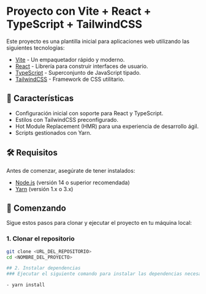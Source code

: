 # Proyecto con Vite + React + TypeScript + TailwindCSS

Este proyecto es una plantilla inicial para aplicaciones web utilizando las siguientes tecnologías:

- [Vite](https://vitejs.dev/) - Un empaquetador rápido y moderno.
- [React](https://reactjs.org/) - Librería para construir interfaces de usuario.
- [TypeScript](https://www.typescriptlang.org/) - Superconjunto de JavaScript tipado.
- [TailwindCSS](https://tailwindcss.com/) - Framework de CSS utilitario.

## 🚀 Características

- Configuración inicial con soporte para React y TypeScript.
- Estilos con TailwindCSS preconfigurado.
- Hot Module Replacement (HMR) para una experiencia de desarrollo ágil.
- Scripts gestionados con Yarn.

## 🛠️ Requisitos

Antes de comenzar, asegúrate de tener instalados:

- [Node.js](https://nodejs.org/) (versión 14 o superior recomendada)
- [Yarn](https://yarnpkg.com/) (versión 1.x o 3.x)

## 🚀 Comenzando

Sigue estos pasos para clonar y ejecutar el proyecto en tu máquina local:

### 1. Clonar el repositorio

```bash
git clone <URL_DEL_REPOSITORIO>
cd <NOMBRE_DEL_PROYECTO>

## 2. Instalar dependencias
### Ejecutar el siguiente comando para instalar las dependencias necesarias

- yarn install
